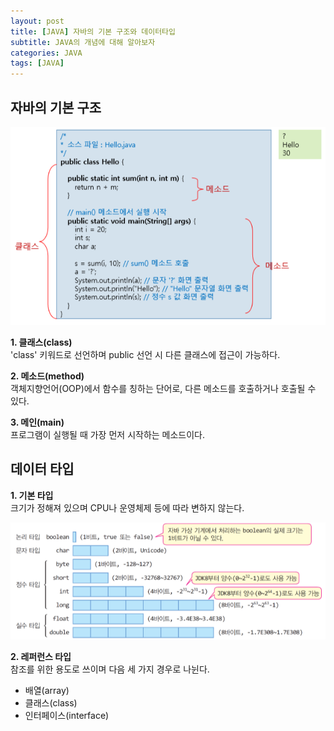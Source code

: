```yaml
---
layout: post
title: [JAVA] 자바의 기본 구조와 데이터타입
subtitle: JAVA의 개념에 대해 알아보자
categories: JAVA
tags: [JAVA]
---
```


## **자바의 기본 구조**  
  
  
![image1](/assets/images/JavaImages/1.png)  
  
  
**1. 클래스(class)**  
  'class' 키워드로 선언하며 public 선언 시 다른 클래스에 접근이 가능하다.  
  
**2. 메소드(method)**  
  객체지향언어(OOP)에서 함수를 칭하는 단어로, 다른 메소드를 호출하거나 호출될 수 있다.  
  
**3. 메인(main)**  
  프로그램이 실행될 때 가장 먼저 시작하는 메소드이다.   
  
  
  
## **데이터 타입**

**1. 기본 타입**  
  크기가 정해져 있으며 CPU나 운영체제 등에 따라 변하지 않는다.  
  
  ![image2](/assets/images/JavaImages/2.png)  
  
  
**2. 레퍼런스 타입**  
  참조를 위한 용도로 쓰이며 다음 세 가지 경우로 나뉜다.  
  - 배열(array)
  - 클래스(class)
  - 인터페이스(interface)  
    
